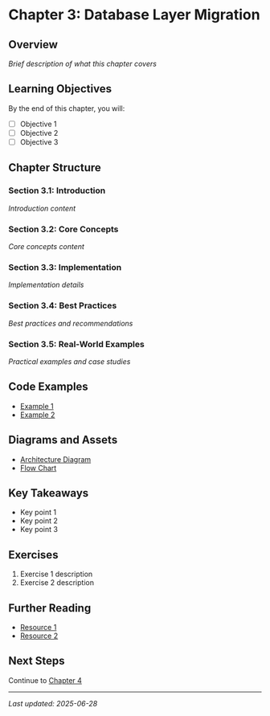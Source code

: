 # Chapter 3: Database Layer Migration

## Overview

*Brief description of what this chapter covers*

## Learning Objectives

By the end of this chapter, you will:
- [ ] Objective 1
- [ ] Objective 2
- [ ] Objective 3

## Chapter Structure

### Section 3.1: Introduction
*Introduction content*

### Section 3.2: Core Concepts
*Core concepts content*

### Section 3.3: Implementation
*Implementation details*

### Section 3.4: Best Practices
*Best practices and recommendations*

### Section 3.5: Real-World Examples
*Practical examples and case studies*

## Code Examples

- [Example 1](../../src/examples/chapter_03_example_1.py)
- [Example 2](../../src/examples/chapter_03_example_2.py)

## Diagrams and Assets

- [Architecture Diagram](../../assets/diagrams/chapter_03_architecture.md)
- [Flow Chart](../../assets/diagrams/chapter_03_flow.md)

## Key Takeaways

- Key point 1
- Key point 2  
- Key point 3

## Exercises

1. Exercise 1 description
2. Exercise 2 description

## Further Reading

- [Resource 1](link)
- [Resource 2](link)

## Next Steps

Continue to [Chapter 4](../chapters/04_next_chapter/README.md)

---

*Last updated: 2025-06-28*
